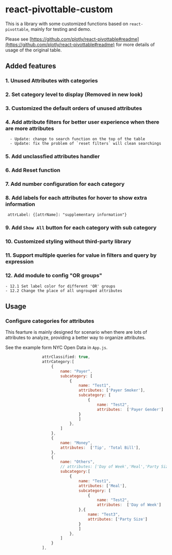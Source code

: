 # react-pivottable-custom
This is a library with some customized functions based on `react-pivottable`, mainly for testing and demo. 

Please see [https://github.com/plotly/react-pivottable#readme](https://github.com/plotly/react-pivottable#readme) for more details of usage of the original table.

## Added features

### 1. Unused Attributes with categories
### 2. Set category level to display (Removed in new look)
### 3. Customized the default orders of unused attributes 
### 4. Add attribute filters for better user experience when there are more attributes
      - Update: change to search function on the top of the table
      - Update: fix the problem of `reset filters` will clean searchings
### 5. Add unclassfied attributes handler
### 6. Add Reset function
### 7. Add number configuration for each category
### 8. Add labels for each attributes for hover to show extra information 
```
 attrLabel: {[attrName]: "supplementary information"}
```
### 9. Add `Show All` button for each category with sub category
### 10. Customized styling without third-party library
### 11. Support multiple queries for value in filters and query by expression
### 12. Add module to config "OR groups"
    - 12.1 Set label color for different 'OR' groups
    - 12.2 Change the place of all ungrouped attributes

## Usage 
### Configure categories for attributes
This fearture is mainly designed for scenario when there are lots of attributes to analyze, providing a better way to organize attributes.

See the example form NYC Open Data in `App.js`.

```JavaScript
                attrClassified: true,
                attrCategory:[
                    {
                        name: "Payer",
                        subcategory: [
                            {
                                name: "Test1",
                                attributes: ['Payer Smoker'],
                                subcategory: [
                                    {
                                        name: "Test2",
                                        attributes:  ['Payer Gender']
                                }
                                ]
                            },
                        ]
                    },
                    {
                        name: "Money",
                        attributes:  ['Tip', 'Total Bill'],
                    },
                    {
                        name: "Others",
                        // attributes: ['Day of Week','Meal','Party Size'],
                        subcategory:[
                            {
                                name: "Test1",
                                attributes: ['Meal'],
                                subcategory: [
                                    {
                                        name: "Test2",
                                        attributes:  ['Day of Week']
                                },{
                                    name: "Test3",
                                    attributes: ['Party Size']
                                }
                                ]
                            },
                        ]
                    }
                ],
```